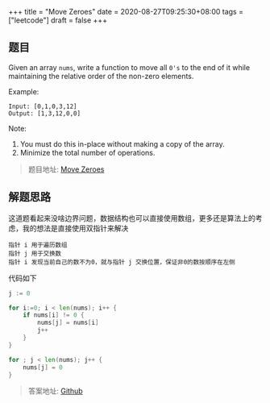 +++
title = "Move Zeroes"
date = 2020-08-27T09:25:30+08:00
tags = ["leetcode"]
draft = false
+++

<!--more-->

## 题目

Given an array `nums`, write a function to move all `0's` to the end of it while maintaining the relative order of the non-zero elements.

Example:

```text
Input: [0,1,0,3,12]
Output: [1,3,12,0,0]
```

Note:

1. You must do this in-place without making a copy of the array.
2. Minimize the total number of operations.

> 题目地址: [Move Zeroes](https://leetcode-cn.com/problems/move-zeroes/)

## 解题思路

这道题看起来没啥边界问题，数据结构也可以直接使用数组，更多还是算法上的考虑，我的想法是直接使用双指针来解决

```text
指针 i 用于遍历数组
指针 j 用于交换数
指针 i 发现当前自己的数不为0，就与指针 j 交换位置，保证非0的数按顺序在左侧
```

代码如下

```go
j := 0

for i:=0; i < len(nums); i++ {
    if nums[i] != 0 {
        nums[j] = nums[i]
        j++
    }
}

for ; j < len(nums); j++ {
    nums[j] = 0
}
```

> 答案地址: [Github](https://github.com/helbing/leetcode/blob/master/array/move_zeroes.go)
